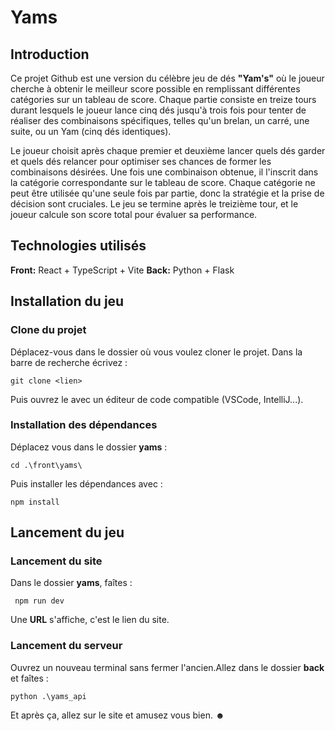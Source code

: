 # Yams

## Introduction

Ce projet Github est une version du célèbre jeu de dés **"Yam's"** où le joueur cherche à obtenir le meilleur score possible en remplissant différentes catégories sur un tableau de score. Chaque partie consiste en treize tours durant lesquels le joueur lance cinq dés jusqu'à trois fois pour tenter de réaliser des combinaisons spécifiques, telles qu'un brelan, un carré, une suite, ou un Yam (cinq dés identiques).

Le joueur choisit après chaque premier et deuxième lancer quels dés garder et quels dés relancer pour optimiser ses chances de former les combinaisons désirées. Une fois une combinaison obtenue, il l'inscrit dans la catégorie correspondante sur le tableau de score. Chaque catégorie ne peut être utilisée qu'une seule fois par partie, donc la stratégie et la prise de décision sont cruciales. Le jeu se termine après le treizième tour, et le joueur calcule son score total pour évaluer sa performance.

## Technologies utilisés

**Front:** React + TypeScript + Vite
**Back:** Python + Flask

## Installation du jeu

### Clone du projet

Déplacez-vous dans le dossier où vous voulez cloner le projet.
Dans la barre de recherche écrivez :
```
git clone <lien>
```

Puis ouvrez le avec un éditeur de code compatible (VSCode, IntelliJ...).

### Installation des dépendances

Déplacez vous dans le dossier **yams** :
```
cd .\front\yams\
```

Puis installer les dépendances avec :
```
npm install
```

## Lancement du jeu

### Lancement du site

Dans le dossier **yams**, faîtes :
```
 npm run dev
```

Une **URL** s'affiche, c'est le lien du site.

### Lancement du serveur

Ouvrez un nouveau terminal sans fermer l'ancien.Allez dans le dossier **back** et faîtes :
```
python .\yams_api
```

Et après ça, allez sur le site et amusez vous bien. ☻
